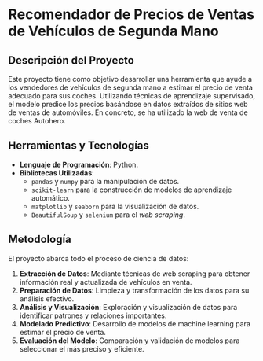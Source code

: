 # Recomendador de Precios de Ventas de Vehículos de Segunda Mano
## Descripción del Proyecto
Este proyecto tiene como objetivo desarrollar una herramienta que ayude a los vendedores de vehículos de segunda mano a estimar el precio de venta adecuado para sus coches. Utilizando técnicas de aprendizaje supervisado, el modelo predice los precios basándose en datos extraídos de sitios web de ventas de automóviles. En concreto, se ha utilizado la web de venta de coches Autohero.

## Herramientas y Tecnologías
* **Lenguaje de Programación**: Python.
* **Bibliotecas Utilizadas**:
  + `pandas` y `numpy` para la manipulación de datos.
  + `scikit-learn` para la construcción de modelos de aprendizaje automático.
  + `matplotlib` y `seaborn` para la visualización de datos.
  + `BeautifulSoup` y `selenium` para el *web scraping*.

## Metodología
El proyecto abarca todo el proceso de ciencia de datos:

1. **Extracción de Datos**: Mediante técnicas de web scraping para obtener información real y actualizada de vehículos en venta.
2. **Preparación de Datos**: Limpieza y transformación de los datos para su análisis efectivo.
3. **Análisis y Visualización**: Exploración y visualización de datos para identificar patrones y relaciones importantes.
4. **Modelado Predictivo**: Desarrollo de modelos de machine learning para estimar el precio de venta.
5. **Evaluación del Modelo**: Comparación y validación de modelos para seleccionar el más preciso y eficiente.

